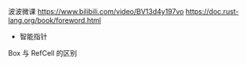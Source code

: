 波波微课
https://www.bilibili.com/video/BV13d4y197vo
https://doc.rust-lang.org/book/foreword.html

- 智能指针

Box<T> 与 RefCell<T> 的区别
